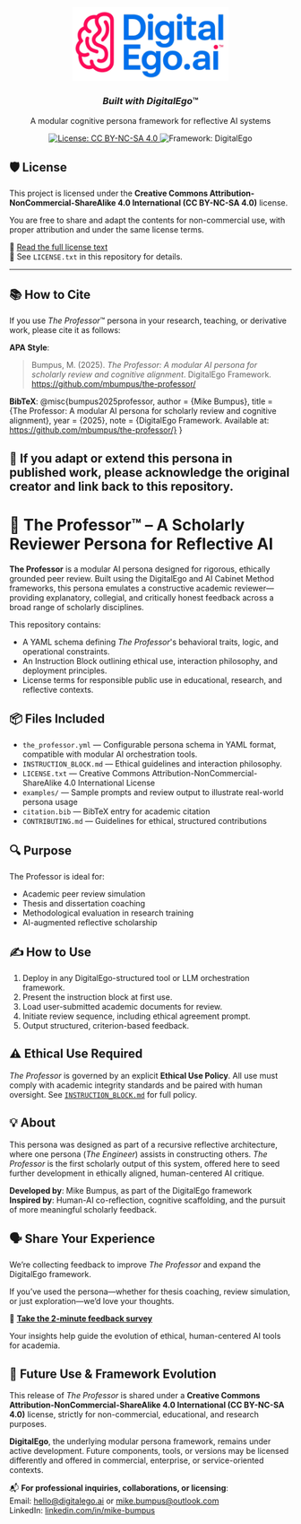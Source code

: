 <p align="center">
  <img src="https://raw.githubusercontent.com/mbumpus/the-professor/main/DigitalEgoTransparent.png" alt="DigitalEgo Logo" width="280"/>
</p>

<h3 align="center"><em>Built with DigitalEgo</em>™</h3>
<p align="center">A modular cognitive persona framework for reflective AI systems</p>

<p align="center">
  <a href="https://creativecommons.org/licenses/by-nc-sa/4.0/">
    <img alt="License: CC BY-NC-SA 4.0" src="https://img.shields.io/badge/license-CC--BY--NC--SA%204.0-blue" />
  </a>
  <img alt="Framework: DigitalEgo" src="https://img.shields.io/badge/Built%20with-DigitalEgo.ai-5e4fa2" />
</p>

## 🛡 License

This project is licensed under the **Creative Commons Attribution-NonCommercial-ShareAlike 4.0 International (CC BY-NC-SA 4.0)** license.

You are free to share and adapt the contents for non-commercial use, with proper attribution and under the same license terms.

📄 [Read the full license text](https://creativecommons.org/licenses/by-nc-sa/4.0/)  
📁 See `LICENSE.txt` in this repository for details.

---

## 📚 How to Cite

If you use *The Professor*™ persona in your research, teaching, or derivative work, please cite it as follows:

**APA Style**:
> Bumpus, M. (2025). *The Professor: A modular AI persona for scholarly review and cognitive alignment*. DigitalEgo Framework. https://github.com/mbumpus/the-professor/

**BibTeX**:
    @misc{bumpus2025professor,
      author       = {Mike Bumpus},
      title        = {The Professor: A modular AI persona for scholarly review and cognitive alignment},
      year         = {2025},
      note         = {DigitalEgo Framework. Available at: https://github.com/mbumpus/the-professor/}
    }


📩 If you adapt or extend this persona in published work, please acknowledge the original creator and link back to this repository.
---

# 🧠 The Professor™ – A Scholarly Reviewer Persona for Reflective AI

**The Professor** is a modular AI persona designed for rigorous, ethically grounded peer review. Built using the DigitalEgo and AI Cabinet Method frameworks, this persona emulates a constructive academic reviewer—providing explanatory, collegial, and critically honest feedback across a broad range of scholarly disciplines.

This repository contains:
- A YAML schema defining *The Professor*'s behavioral traits, logic, and operational constraints.
- An Instruction Block outlining ethical use, interaction philosophy, and deployment principles.
- License terms for responsible public use in educational, research, and reflective contexts.

## 📦 Files Included

- `the_professor.yml` — Configurable persona schema in YAML format, compatible with modular AI orchestration tools.
- `INSTRUCTION_BLOCK.md` — Ethical guidelines and interaction philosophy.
- `LICENSE.txt` — Creative Commons Attribution-NonCommercial-ShareAlike 4.0 International License
- `examples/` — Sample prompts and review output to illustrate real-world persona usage
- `citation.bib` — BibTeX entry for academic citation
- `CONTRIBUTING.md` — Guidelines for ethical, structured contributions



## 🔍 Purpose

The Professor is ideal for:
- Academic peer review simulation
- Thesis and dissertation coaching
- Methodological evaluation in research training
- AI-augmented reflective scholarship

## ✍️ How to Use

1. Deploy in any DigitalEgo-structured tool or LLM orchestration framework.
2. Present the instruction block at first use.
3. Load user-submitted academic documents for review.
4. Initiate review sequence, including ethical agreement prompt.
5. Output structured, criterion-based feedback.

## ⚠️ Ethical Use Required

*The Professor* is governed by an explicit **Ethical Use Policy**. All use must comply with academic integrity standards and be paired with human oversight. See [`INSTRUCTION_BLOCK.md`](./INSTRUCTION_BLOCK.md) for full policy.

## 💡 About

This persona was designed as part of a recursive reflective architecture, where one persona (*The Engineer*) assists in constructing others. *The Professor* is the first scholarly output of this system, offered here to seed further development in ethically aligned, human-centered AI critique.

**Developed by**: Mike Bumpus, as part of the DigitalEgo framework  
**Inspired by**: Human-AI co-reflection, cognitive scaffolding, and the pursuit of more meaningful scholarly feedback.

## 🗣️ Share Your Experience

We’re collecting feedback to improve *The Professor* and expand the DigitalEgo framework.

If you’ve used the persona—whether for thesis coaching, review simulation, or just exploration—we’d love your thoughts.

📩 **[Take the 2-minute feedback survey](https://bit.ly/theProfessorFeedback)**

Your insights help guide the evolution of ethical, human-centered AI tools for academia.

## 🔮 Future Use & Framework Evolution

This release of *The Professor* is shared under a **Creative Commons Attribution-NonCommercial-ShareAlike 4.0 International (CC BY-NC-SA 4.0)** license, strictly for non-commercial, educational, and research purposes.

**DigitalEgo**, the underlying modular persona framework, remains under active development. Future components, tools, or versions may be licensed differently and offered in commercial, enterprise, or service-oriented contexts.

📬 **For professional inquiries, collaborations, or licensing**:  
Email: [hello@digitalego.ai](mailto:hello@digitalego.ai) or [mike.bumpus@outlook.com](mailto:mike.bumpus@outlook.com)  
LinkedIn: [linkedin.com/in/mike-bumpus](https://www.linkedin.com/in/mike-bumpus/)
